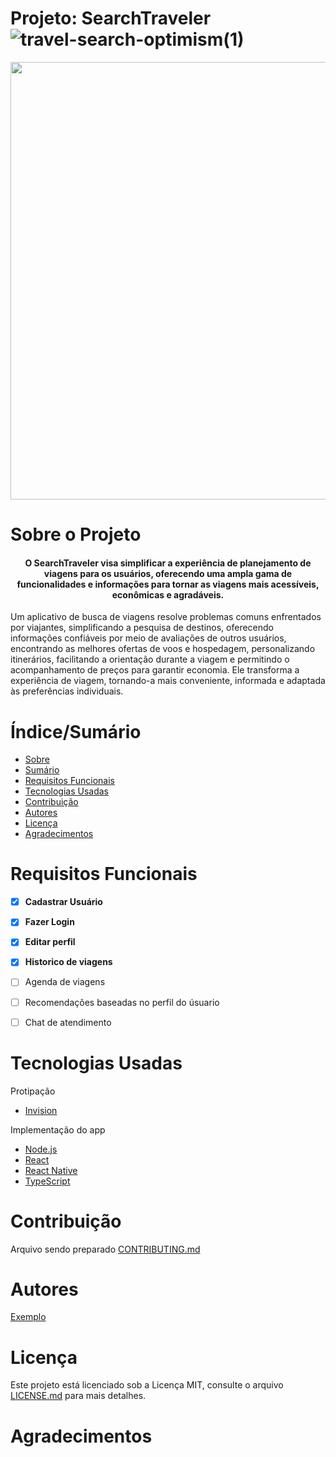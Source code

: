 # Projeto: SearchTraveler ![travel-search-optimism(1)](https://github.com/rLobatoo/Projeto_uni/assets/150205251/d57bce4e-f2ef-4d8e-a0a4-fec0f25c0cbc)



<div align="center">
<img src="![travel-search-optimism(1)](https://github.com/rLobatoo/Projeto_uni/assets/150205251/d57bce4e-f2ef-4d8e-a0a4-fec0f25c0cbc)" width="700px" />
</div>

# Sobre o Projeto
<h4 align="center"> 
O SearchTraveler visa simplificar a experiência de planejamento de viagens para os usuários, oferecendo uma ampla gama de funcionalidades e informações para tornar as viagens mais acessíveis, econômicas e agradáveis.
</h4>

Um aplicativo de busca de viagens resolve problemas comuns enfrentados por viajantes, simplificando a pesquisa de destinos, oferecendo informações confiáveis por meio de avaliações de outros usuários, encontrando as melhores ofertas de voos e hospedagem, personalizando itinerários, facilitando a orientação durante a viagem e permitindo o acompanhamento de preços para garantir economia. Ele transforma a experiência de viagem, tornando-a mais conveniente, informada e adaptada às preferências individuais.
</h4>

# Índice/Sumário

* [Sobre](#sobre-o-projeto)
* [Sumário](#índice/sumário)
* [Requisitos Funcionais](#requisitos-funcionais)
* [Tecnologias Usadas](#tecnologias-usadas)
* [Contribuição](#contribuição)
* [Autores](#autores)
* [Licença](#licença)
* [Agradecimentos](#agradecimentos)


# Requisitos Funcionais 

- [x] **Cadastrar Usuário**
- [x] **Fazer Login**
- [x] **Editar perfil**
- [x] **Historico de viagens**
- [ ] Agenda de viagens
- [ ] Recomendações baseadas no perfil do úsuario
- [ ] Chat de atendimento


# Tecnologias Usadas
Protipação
- [Invision](https://www.invisionapp.com)

Implementação do app
- [Node.js](https://nodejs.org/en/)
- [React](https://pt-br.reactjs.org/)
- [React Native](https://reactnative.dev/)
- [TypeScript](https://www.typescriptlang.org/)

# Contribuição

Arquivo sendo preparado [CONTRIBUTING.md](CONTRIBUTING.md) 
# Autores

[Exemplo](https://github.com/testing-library/react-testing-library#contributors)

# Licença

Este projeto está licenciado sob a Licença MIT,  consulte o arquivo [LICENSE.md](LICENSE.md) para mais detalhes.

# Agradecimentos


